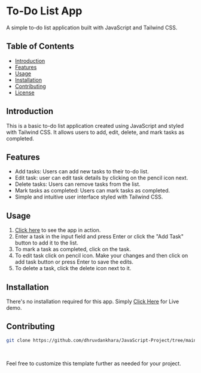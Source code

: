 # To-Do List App

A simple to-do list application built with JavaScript and Tailwind CSS.

## Table of Contents

- [Introduction](#introduction)
- [Features](#features)
- [Usage](#usage)
- [Installation](#installation)
- [Contributing](#contributing)
- [License](#license)

## Introduction

This is a basic to-do list application created using JavaScript and styled with Tailwind CSS. It allows users to add, edit, delete, and mark tasks as completed.

## Features

- Add tasks: Users can add new tasks to their to-do list.
- Edit task: user can edit task  details by clicking on the pencil icon next.
- Delete tasks: Users can remove tasks from the list.
- Mark tasks as completed: Users can mark tasks as completed.
- Simple and intuitive user interface styled with Tailwind CSS.

## Usage

1. [Click here](https://javascript-project-one.vercel.app/To-Do-list-app/index.html) to see  the app in action.
2. Enter a task in the input field and press Enter or click the "Add Task" button to add it to the list.
3. To mark a task as completed, click on the task.
4. To edit task click on pencil icon. Make your changes and then click on add task button or press Enter to save the edits.
5. To delete a task, click the delete icon next to it.

## Installation

There's no installation required for this app. Simply [Click Here](https://javascript-project-one.vercel.app/To-Do-list-app/index.html) for Live demo.

## Contributing

```bash
git clone https://github.com/dhruvdankhara/JavaScript-Project/tree/main/To-Do-list-app
```
<br>


Feel free to customize this template further as needed for your project.

